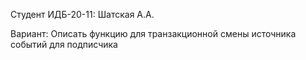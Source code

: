 Студент ИДБ-20-11: Шатская А.А.

Вариант: Описать функцию для транзакционной смены источника событий для подписчика
